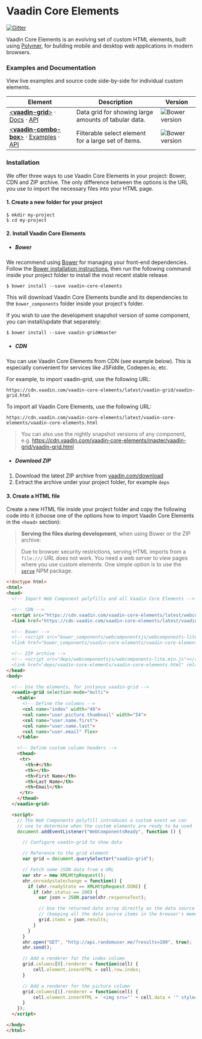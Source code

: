 # Vaadin Core Elements

[![Gitter](https://badges.gitter.im/Join%20Chat.svg)](https://gitter.im/vaadin/vaadin-core-elements?utm_source=badge&utm_medium=badge&utm_campaign=pr-badge)

Vaadin Core Elements is an evolving set of custom HTML elements, built using [Polymer](https://www.polymer-project.org), for building mobile and desktop web applications in modern browsers.

### Examples and Documentation

View live examples and source code side-by-side for individual custom elements.

| Element | Description | Version
| --- | --- | --- |
| [<**vaadin-grid**>](https://github.com/vaadin/vaadin-grid) &middot; [Docs](https://vaadin.com/docs/-/part/elements/vaadin-grid/overview.html) &middot; [API](https://cdn.vaadin.com/vaadin-core-elements/latest/vaadin-grid/) | Data grid for showing large amounts of tabular data. | ![Bower version](https://img.shields.io/bower/v/vaadin-grid.svg) |
| [<**vaadin-combo-box**>](https://github.com/vaadin/vaadin-combo-box) &middot; [Examples](https://cdn.vaadin.com/vaadin-core-elements/master/vaadin-combo-box/demo/) &middot; [API](https://cdn.vaadin.com/vaadin-core-elements/master/vaadin-combo-box/) | Filterable select element for a large set of items. | ![Bower version](https://img.shields.io/bower/v/vaadin-combo-box.svg) |

### Installation

We offer three ways to use Vaadin Core Elements in your project: Bower, CDN and ZIP archive. The only difference between the options is the URL you use to import the necessary files into your HTML page.

#### 1. Create a new folder for your project

 ```shell
 $ mkdir my-project
 $ cd my-project
 ```

#### 2. Install Vaadin Core Elements

- ##### Bower

 We recommend using [Bower](http://bower.io) for managing your front-end dependencies. Follow the [Bower installation instructions](http://bower.io/#install-bower), then run the following command inside your project folder to install the most recent stable release.

 ```shell
 $ bower install --save vaadin-core-elements
 ```

 This will download Vaadin Core Elements bundle and its dependencies to the `bower_components` folder inside your project's folder.

 If you wish to use the development snapshot version of some component, you can install/update that separately:

 ```shell
 $ bower install --save vaadin-grid#master
 ```

- ##### CDN

 You can use Vaadin Core Elements from CDN (see example below). This is especially convenient for services like JSFiddle, Codepen.io, etc.

 For example, to import vaadin-grid, use the following URL:

   `https://cdn.vaadin.com/vaadin-core-elements/latest/vaadin-grid/vaadin-grid.html`

 To import all Vaadin Core Elements, use the following URL:

   `https://cdn.vaadin.com/vaadin-core-elements/latest/vaadin-core-elements/vaadin-core-elements.html`

 > You can also use the nightly snapshot versions of any component, e.g. https://cdn.vaadin.com/vaadin-core-elements/master/vaadin-grid/vaadin-grid.html


- ##### Download ZIP

 1. Download the latest ZIP archive from [vaadin.com/download](https://vaadin.com/download#elements)
 2. Extract the archive under your project folder, for example `deps`

#### 3. Create a HTML file

 Create a new HTML file inside your project folder and copy the following code into it (choose one of the options how to import Vaadin Core Elements in the `<head>` section):

 > **Serving the files during development**, when using Bower or the ZIP archive:

 > Due to browser security restrictions, serving HTML imports from a `file:///` URL does not work. You need a web server to view pages where you use custom elements. One simple option is to use the [`serve`](https://www.npmjs.com/package/serve) NPM package.

  ```html
<!doctype html>
<html>
  <head>
    <!-- Import Web Component polyfills and all Vaadin Core Elements -->

    <!-- CDN -->
    <script src="https://cdn.vaadin.com/vaadin-core-elements/latest/webcomponentsjs/webcomponents-lite.min.js"></script>
    <link href="https://cdn.vaadin.com/vaadin-core-elements/latest/vaadin-core-elements/vaadin-core-elements.html" rel="import">

    <!-- Bower -->
    <!-- <script src="bower_components/webcomponentsjs/webcomponents-lite.min.js"></script>
    <link href="bower_components/vaadin-core-elements/vaadin-core-elements.html" rel="import"> -->

    <!-- ZIP archive -->
    <!-- <script src="deps/webcomponentsjs/webcomponents-lite.min.js"></script>
    <link href="deps/vaadin-core-elements/vaadin-core-elements.html" rel="import"> -->
  </head>
  <body>

    <!-- Use the elements, for instance vaadin-grid -->
    <vaadin-grid selection-mode="multi">
      <table>
        <!-- Define the columns -->
        <col name="index" width="48">
        <col name="user.picture.thumbnail" width="54">
        <col name="user.name.first">
        <col name="user.name.last">
        <col name="user.email" flex>
      </table>

      <!-- Define custom column headers -->
      <thead>
       <tr>
         <th>#</th>
         <th></th>
         <th>First Name</th>
         <th>Last Name</th>
         <th>Email</th>
       </tr>
      </thead>
    </vaadin-grid>

    <script>
      // The Web Components polyfill introduces a custom event we can
      // use to determine when the custom elements are ready to be used
      document.addEventListener("WebComponentsReady", function () {

        // Configure vaadin-grid to show data

        // Reference to the grid element
        var grid = document.querySelector("vaadin-grid");

        // Fetch some JSON data from a URL
        var xhr = new XMLHttpRequest();
        xhr.onreadystatechange = function() {
          if (xhr.readyState == XMLHttpRequest.DONE) {
            if (xhr.status == 200) {
              var json = JSON.parse(xhr.responseText);

              // Use the returned data array directly as the data source
              // (keeping all the data source items in the browser's memory)
              grid.items = json.results;
            }
          }
        }
        xhr.open("GET", "http://api.randomuser.me/?results=100", true);
        xhr.send();

        // Add a renderer for the index column
        grid.columns[0].renderer = function(cell) {
            cell.element.innerHTML = cell.row.index;
        }

        // Add a renderer for the picture column
        grid.columns[1].renderer = function(cell) {
            cell.element.innerHTML = '<img src="' + cell.data + '" style="width: 24px;">';
        }
      });
    </script>

  </body>
</html>
  ```
